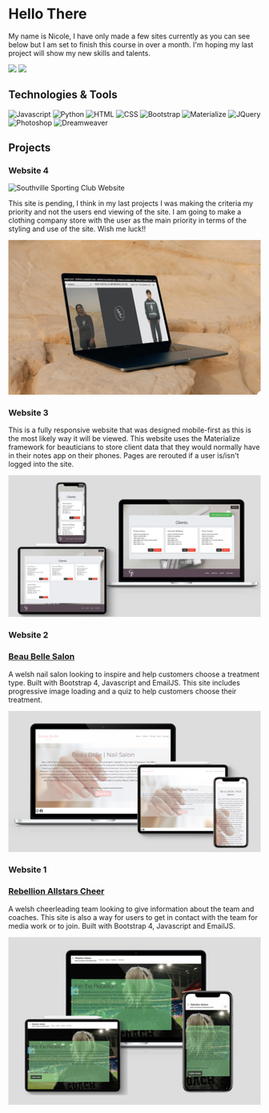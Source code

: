 # Hello There

My name is Nicole, I have only made a few sites currently as you can see below but I am set to finish this course in over a month. I'm hoping my last project will show my new skills and talents. 

[![](https://img.shields.io/badge/-NicoleCadman-%231DA1F2??style=for-the-badge&logo=linkedin&logoColor=white)](https://www.linkedin.com/in/nicoleccadman/)
[![](https://img.shields.io/badge/-@nccadman19-%23181717?style=flat-square&logo=github)](https://github.com/nccadman19)

## Technologies & Tools 

![Javascript](https://img.shields.io/badge/JavaScript-323330?style=for-the-badge&logo=javascript&logoColor=F7DF1E)
![Python](https://img.shields.io/badge/Python-3776AB?style=for-the-badge&logo=python&logoColor=white)
![HTML](https://img.shields.io/badge/HTML5-E34F26?style=for-the-badge&logo=html5&logoColor=white)
![CSS](https://img.shields.io/badge/CSS3-1572B6?style=for-the-badge&logo=css3&logoColor=white)
![Bootstrap](https://img.shields.io/badge/Bootstrap-563D7C?style=for-the-badge&logo=bootstrap&logoColor=white)
![Materialize](https://img.shields.io/badge/Materialize-orange?style=for-the-badge)
![JQuery](https://img.shields.io/badge/jQuery-0769AD?style=for-the-badge&logo=jquery&logoColor=white)
![Photoshop](https://img.shields.io/badge/Adobe%20Photoshop-31A8FF?style=for-the-badge&logo=Adobe%20Photoshop&logoColor=black)
![Dreamweaver](https://img.shields.io/badge/Adobe%20Dreamweaver-072401?style=for-the-badge&logo=Adobe%20Dreamweaver&logoColor=34F400)

## Projects

### Website 4
![Southville Sporting Club Website](https://southville-sporting-club-ed7d11c9dd6e.herokuapp.com)

This site is pending, I think in my last projects I was making the criteria my priority and not the users end viewing of the site. I am going to make a clothing company store with the user as the main priority in terms of the styling and use of the site. Wish me luck!!

![Southville Sporting Club](/initial-mockup-southville.webp)

### Website 3

This is a fully responsive website that was designed mobile-first as this is the most likely way it will be viewed. This website uses the Materialize framework for beauticians to store client data that they would normally have in their notes app on their phones. Pages are rerouted if a user is/isn't logged into the site. 

![Portfolio 3](/mockup-clients.png)

### Website 2
### [Beau Belle Salon](https://nccadman19.github.io/beau-belle/)

A welsh nail salon looking to inspire and help customers choose a treatment type. Built with Bootstrap 4, Javascript and EmailJS. This site includes progressive image loading and a quiz to help customers choose their treatment. 

![Portfolio 2](/mockup-index.png)

### Website 1
### [Rebellion Allstars Cheer](https://nccadman19.github.io/rebellionallstarscheer/)

A welsh cheerleading team looking to give information about the team and coaches. This site is also a way for users to get in contact with the team for media work or to join. Built with Bootstrap 4, Javascript and EmailJS.

![Portfolio 1](/mockup-index-rebellion.jpeg)
